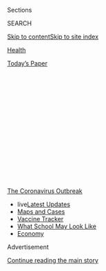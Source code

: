<div id="app">

<div>

<div>

<div>

<div class="NYTAppHideMasthead css-1q2w90k e1suatyy0">

<div class="section css-ui9rw0 e1suatyy2">

<div class="css-eph4ug er09x8g0">

<div class="css-6n7j50">

</div>

<span class="css-1dv1kvn">Sections</span>

<div class="css-10488qs">

<span class="css-1dv1kvn">SEARCH</span>

</div>

[Skip to content](#site-content)[Skip to site
index](#site-index)

</div>

<div id="masthead-section-label" class="css-1wr3we4 eaxe0e00">

[Health](https://www.nytimes.com/section/health)

</div>

<div class="css-10698na e1huz5gh0">

</div>

</div>

<div id="masthead-bar-one" class="section hasLinks css-15hmgas e1csuq9d3">

<div class="css-uqyvli e1csuq9d0">

</div>

<div class="css-1uqjmks e1csuq9d1">

</div>

<div class="css-9e9ivx">

[](https://myaccount.nytimes.com/auth/login?response_type=cookie&client_id=vi)

</div>

<div class="css-1bvtpon e1csuq9d2">

[Today’s
Paper](https://www.nytimes.com/section/todayspaper)

</div>

</div>

</div>

</div>

<div data-aria-hidden="false">

<div id="site-content" data-role="main">

<div>

<div class="css-1aor85t" style="opacity:0.000000001;z-index:-1;visibility:hidden">

<div class="css-1hqnpie">

<div class="css-epjblv">

<span class="css-17xtcya">[Health](/section/health)</span><span class="css-x15j1o">|</span><span class="css-fwqvlz">How
a Struggling Company Won $1.6 Billion to Make a Coronavirus
Vaccine</span>

</div>

<div class="css-k008qs">

<div class="css-1iwv8en">

<span class="css-18z7m18"></span>

<div>

</div>

</div>

<span class="css-1n6z4y">https://nyti.ms/2ChPu4q</span>

<div class="css-1705lsu">

<div class="css-4xjgmj">

<div class="css-4skfbu" data-role="toolbar" data-aria-label="Social Media Share buttons, Save button, and Comments Panel with current comment count" data-testid="share-tools">

  - 
  - 
  - 
  - 
    
    <div class="css-6n7j50">
    
    </div>

  - 
  - 

</div>

</div>

</div>

</div>

</div>

</div>

<div id="NYT_TOP_BANNER_REGION" class="css-13pd83m">

<div>

<div id="styln-prism-menu-1592847958612" class="section interactive-content interactive-size-medium css-1edisqu">

<div class="css-17ih8de interactive-body">

<div id="scroll-container" class="css-1gj85ro">

[<span class="styln-title-wrap"><span class="css-1pje3qr">The
Coronavirus</span><span class="css-1pje3qr">
Outbreak</span></span>](https://www.nytimes.com/news-event/coronavirus?action=click&pgtype=Article&state=default&region=TOP_BANNER&context=storylines_menu)

  - <span class="css-kqxiym" data-emphasize="true">live</span>[Latest
    Updates](https://www.nytimes.com/2020/08/02/world/coronavirus-updates.html?action=click&pgtype=Article&state=default&region=TOP_BANNER&context=storylines_menu)
  - [Maps and
    Cases](https://www.nytimes.com/interactive/2020/us/coronavirus-us-cases.html?action=click&pgtype=Article&state=default&region=TOP_BANNER&context=storylines_menu)
  - [Vaccine
    Tracker](https://www.nytimes.com/interactive/2020/science/coronavirus-vaccine-tracker.html?action=click&pgtype=Article&state=default&region=TOP_BANNER&context=storylines_menu)
  - [What School May Look
    Like](https://www.nytimes.com/interactive/2020/07/29/us/schools-reopening-coronavirus.html?action=click&pgtype=Article&state=default&region=TOP_BANNER&context=storylines_menu)
  - [Economy](https://www.nytimes.com/live/2020/07/31/business/stock-market-today-coronavirus?action=click&pgtype=Article&state=default&region=TOP_BANNER&context=storylines_menu)

</div>

</div>

</div>

</div>

</div>

<div id="top-wrapper" class="css-1sy8kpn">

<div id="top-slug" class="css-l9onyx">

Advertisement

</div>

[Continue reading the main
story](#after-top)

<div class="ad top-wrapper" style="text-align:center;height:100%;display:block;min-height:250px">

<div id="top" class="place-ad" data-position="top" data-size-key="top">

</div>

</div>

<div id="after-top">

</div>

</div>

<div>

<div id="sponsor-wrapper" class="css-1hyfx7x">

<div id="sponsor-slug" class="css-19vbshk">

Supported by

</div>

[Continue reading the main
story](#after-sponsor)

<div id="sponsor" class="ad sponsor-wrapper" style="text-align:center;height:100%;display:block">

</div>

<div id="after-sponsor">

</div>

</div>

<div class="css-186x18t">

</div>

<div class="css-1vkm6nb ehdk2mb0">

# How a Struggling Company Won $1.6 Billion to Make a Coronavirus Vaccine

</div>

Novavax just received the Trump administration’s largest vaccine
contract. In the Maryland company’s 33-year history, it has never
brought a vaccine to market.

<div class="css-79elbk" data-testid="photoviewer-wrapper">

<div class="css-z3e15g" data-testid="photoviewer-wrapper-hidden">

</div>

<div class="css-1a48zt4 ehw59r15" data-testid="photoviewer-children">

![<span class="css-16f3y1r e13ogyst0" data-aria-hidden="true">The
coronavirus vaccine Novavax, a small biotech company, has developed is
now in safety trials. Results are expected this
month.</span><span class="css-cnj6d5 e1z0qqy90" itemprop="copyrightHolder"><span class="css-1ly73wi e1tej78p0">Credit...</span><span><span>Andrew
Caballero-Reynolds/Agence France-Presse — Getty
Images</span></span></span>](https://static01.nyt.com/images/2020/07/15/science/15VIRUS-NOVAVAX1/15VIRUS-NOVAVAX1-articleLarge.jpg?quality=75&auto=webp&disable=upscale)

</div>

</div>

<div class="css-18e8msd">

<div class="css-vp77d3 epjyd6m0">

<div class="css-1baulvz">

By [<span class="css-1baulvz" itemprop="name">Katie
Thomas</span>](https://www.nytimes.com/by/katie-thomas) and
[<span class="css-1baulvz last-byline" itemprop="name">Megan
Twohey</span>](https://www.nytimes.com/by/megan-twohey)

</div>

</div>

  - 
    
    <div class="css-ld3wwf e16638kd2">
    
    July 16,
    2020
    
    </div>

  - 
    
    <div class="css-4xjgmj">
    
    <div class="css-d8bdto" data-role="toolbar" data-aria-label="Social Media Share buttons, Save button, and Comments Panel with current comment count" data-testid="share-tools">
    
      - 
      - 
      - 
      - 
        
        <div class="css-6n7j50">
        
        </div>
    
      - 
      - 
    
    </div>
    
    </div>

</div>

</div>

<div class="section meteredContent css-1r7ky0e" name="articleBody" itemprop="articleBody">

<div class="css-1fanzo5 StoryBodyCompanionColumn">

<div class="css-53u6y8">

In late February, as the coronavirus spread around the world, Dr.
Richard Hatchett, the head of an international nonprofit that gives
money to vaccine developers, got on an important call to discuss vaccine
candidates after his plane touched down at London’s Heathrow Airport.

Executives from the Bill & Melinda Gates Foundation, which helped found
and finance the nonprofit, were on the line, enthusiastic about Novavax,
a small biotech company they thought had the potential to develop a
vaccine against the virus — fast.

Although the company, based in Gaithersburg, Md., had never brought a
vaccine to market in its 33-year history, these experts were optimistic
about its technology, which uses moth cells to pump out crucial
molecules at a much faster rate than typical vaccines — a major
advantage in a pandemic.

Dr. Hatchett’s organization, the Coalition for Epidemic Preparedness
Innovations, would go on to invest $388 million in the company’s
coronavirus vaccine. With that powerful backing, Novavax made an
aggressive push to the U.S. government. The company’s effort paid off
last week when Operation Warp Speed, the Trump administration’s effort
to hurry coronavirus vaccines to the market, [gave Novavax $1.6
billion](https://www.nytimes.com/2020/07/07/health/novavax-coronavirus-vaccine-warp-speed.html),
the largest award to date. The company’s stock surged 30 percent.

</div>

</div>

<div class="css-1fanzo5 StoryBodyCompanionColumn">

<div class="css-53u6y8">

It was a dramatic turnaround for a little-known company that, just one
year earlier, had been on the verge of collapse. One of its leading
vaccine candidates — to prevent a deadly virus in infants — had failed
for the second time in three years. The company’s stock was trading so
low that it risked being removed from the Nasdaq. Looking for cash, it
sold its manufacturing facilities. Word spread around the small world of
Maryland biotech that Novavax might be closing soon.

Novavax’s good fortune may appear puzzling, given its track record and
the air of secrecy surrounding Operation Warp Speed. But for those in
the insular biotech world where connections matter, it is far less
surprising. In the face of a deadly pandemic that is devastating the
economy, the government is placing huge bets on vaccines and treatments
that could enable a return to some semblance of normal life.

The Trump administration has said it wants to invest in a variety of
vaccine technologies, and Novavax — [which uses coronavirus proteins to
provoke an immune
response](https://www.nytimes.com/interactive/2020/05/20/science/coronavirus-vaccine-development.html)
— offers an approach that is distinct from those of other companies that
have already received major federal backing. Its method’s potential to
quickly manufacture millions of doses was also attractive to the federal
government and Dr. Hatchett’s organization. The success this spring of a
clinical trial of Novavax’s flu vaccine boosted confidence in the
company.

“When the need is great, you have to be willing to take financial
risks,” said Dr. Hatchett.

But skeptics see Novavax as a classic example of a second-tier player
that has survived by limping from crisis to crisis, boosting its stock
by promising vaccines for new outbreaks, yet never delivering. In its
three decades in business, with a mix of public and private investment,
it has developed experimental vaccines for viruses like SARS, MERS and
Ebola that never made it past early safety studies. It’s telling,
critics say, that even as it has received growing amounts of government
and philanthropic support, the company’s coronavirus vaccine effort has
not attracted any deals with major drug makers.

“The market wants to believe in fairy tales,” said David Maris, the
managing partner of Phalanx Investment Partners and a longtime analyst
covering the pharmaceutical industry. He said investors wanted to
believe that — like Cinderella — the companies that couldn’t go to the
ball would eventually win the prince.

</div>

</div>

<div class="css-1fanzo5 StoryBodyCompanionColumn">

<div class="css-53u6y8">

“It sometimes happens,” he said. “Usually it doesn’t.”

</div>

</div>

<div class="css-79elbk" data-testid="photoviewer-wrapper">

<div class="css-z3e15g" data-testid="photoviewer-wrapper-hidden">

</div>

<div class="css-1a48zt4 ehw59r15" data-testid="photoviewer-children">

![<span class="css-16f3y1r e13ogyst0" data-aria-hidden="true">Stanley C.
Erck, Novavax’s president and chief executive, at the White House in
March.</span><span class="css-cnj6d5 e1z0qqy90" itemprop="copyrightHolder"><span class="css-1ly73wi e1tej78p0">Credit...</span><span>Pool
photo by Kevin
Dietsch</span></span>](https://static01.nyt.com/images/2020/07/15/science/15VIRUS-NOVAVAX2/15VIRUS-NOVAVAX2-articleLarge.jpg?quality=75&auto=webp&disable=upscale)

</div>

</div>

<div class="css-1fanzo5 StoryBodyCompanionColumn">

<div class="css-53u6y8">

So far, the federal government has promised nearly $4 billion [to six
vaccine
projects](https://medicalcountermeasures.gov/app/barda/coronavirus/COVID19.aspx),
but many aspects of the deals are confidential. The Trump administration
has only released heavily redacted copies of **** its **** contracts
with these companies.

When asked this week why Novavax has received more than anyone else, a
Trump administration official said **** that smaller companies needed
more federal investment in manufacturing compared to large
pharmaceutical firms, which have an established track record for
mass-producing vaccines. The $1.6 billion comes from the Department of
Health and Human Services and the Defense Department, and will be used
to help develop and manufacture Novavax’s vaccine.

In pursuing its contracts, Novavax drew on influential ties it has
cultivated in the federal government and close-knit global health
community, according to interviews with current and former company
executives, federal and global health officials, vaccine experts and
investment
analysts.

<div id="NYT_MAIN_CONTENT_1_REGION" class="css-9tf9ac">

<div>

<div id="styln-covid-updates-world" class="section interactive-content interactive-size-medium css-1ftcdic">

<div class="css-17ih8de interactive-body">

<div id="styln-briefing-block" data-asset-id="QXJ0aWNsZTpueXQ6Ly9hcnRpY2xlLzhiMjRmNTQ0LWVhMmUtNTlmNC1hMDZiLTM0YWI3YTlmN2E4YQ==">

<div class="briefing-block-header-section">

# [Latest Updates: Global Coronavirus Outbreak](https://www.nytimes.com/2020/08/01/world/coronavirus-covid-19.html?action=click&pgtype=Article&state=default&region=MAIN_CONTENT_1&context=storylines_live_updates)

<div class="briefing-block-ts">

Updated 2020-08-02T17:52:35.962Z

</div>

</div>

  - [The U.S. reels as July cases more than double the total of any
    other
    month.](https://www.nytimes.com/2020/08/01/world/coronavirus-covid-19.html?action=click&pgtype=Article&state=default&region=MAIN_CONTENT_1&context=storylines_live_updates#link-34047410)
  - [Top U.S. officials work to break an impasse over the federal
    jobless
    benefit.](https://www.nytimes.com/2020/08/01/world/coronavirus-covid-19.html?action=click&pgtype=Article&state=default&region=MAIN_CONTENT_1&context=storylines_live_updates#link-780ec966)
  - [Its outbreak untamed, Melbourne goes into even greater
    lockdown.](https://www.nytimes.com/2020/08/01/world/coronavirus-covid-19.html?action=click&pgtype=Article&state=default&region=MAIN_CONTENT_1&context=storylines_live_updates#link-2bc8948)

<div class="briefing-block-footer">

<div class="briefing-block-footer-meta">

[See more
updates](https://www.nytimes.com/2020/08/01/world/coronavirus-covid-19.html?action=click&pgtype=Article&state=default&region=MAIN_CONTENT_1&context=storylines_live_updates)

</div>

<div class="briefing-block-briefinglinks">

<span>More live coverage:</span>
[Markets](https://www.nytimes.com/live/2020/07/31/business/stock-market-today-coronavirus?action=click&pgtype=Article&state=default&region=MAIN_CONTENT_1&context=storylines_live_updates)

</div>

</div>

</div>

</div>

</div>

</div>

</div>

The Biomedical Advanced Research and Development Authority, or BARDA,
which makes deals with drug manufacturers during public health
emergencies and is one of the federal agencies carrying out Operation
Warp Speed, has been headed by two former Novavax executives. One of
them would later complain that the company crossed ethical lines when it
approached him about receiving funding this spring.

Novavax also tapped into a longstanding relationship with the Gates
Foundation, which had previously provided it with funding and is one of
the most powerful global players in the vaccine world.

John J. Trizzino, Novavax’s chief business and financial officer, said
the company did nothing inappropriate, but acknowledged that it used its
connections to help win the deals. “This doesn’t happen by itself,” he
said. “This happens through years and years of working within the
industry, building solid relationships, having worked with many of these
partners.”

</div>

</div>

<div class="css-1fanzo5 StoryBodyCompanionColumn">

<div class="css-53u6y8">

If Novavax does succeed, it will represent a major success story for a
company that has struggled for years. Founded in 1987, the company has
operated on the outskirts of the industry, far from the biotech hubs of
Boston and San Diego. Although vaccines have been its main focus,
Novavax has over the years dabbled in other businesses, like prenatal
vitamins and [estrogen
lotion](https://www.washingtonpost.com/archive/business/2003/10/11/novavaxs-estrogen-lotion-is-approved/53bc53d2-de8e-4c95-a1f0-8b05b3bcd6d0/).

In 2016, the company suffered a major setback when its late-stage
clinical trial to treat respiratory syncytial virus, or R.S.V., [in
older people
failed](https://ir.novavax.com/news-releases/news-release-details/novavax-announces-topline-rsv-f-vaccine-data-two-clinical-trials),
and the [company laid
off](https://endpts.com/crushed-by-a-phiii-flop-novavax-slashes-jobs-as-it-looks-to-chop-out-up-to-100m-in-costs/)
one-third of its staff.

[A review
in 2017](https://www.glassdoor.com.hk/Reviews/Novavax-let-go-Reviews-EI_IE5710.0,7_KH8,14.htm)
from an employee on the website Glassdoor summed up the atmosphere.
“Bowling on Fridays, unlimited sick days,” the person wrote under
“pros.” Under “cons,” the person wrote: “The management rushed
clinical trials for R.S.V., clinical trials failed, and layoffs insued
\[sic\].”

</div>

</div>

<div class="css-79elbk" data-testid="photoviewer-wrapper">

<div class="css-z3e15g" data-testid="photoviewer-wrapper-hidden">

</div>

<div class="css-1a48zt4 ehw59r15" data-testid="photoviewer-children">

<div class="css-1xdhyk6 erfvjey0">

<span class="css-1ly73wi e1tej78p0">Image</span>

<div class="css-zjzyr8">

<div data-testid="lazyimage-container" style="height:257.77777777777777px">

</div>

</div>

</div>

<span class="css-16f3y1r e13ogyst0" data-aria-hidden="true">Novavax
headquarters in Gaithersburg, Md. Although vaccines have been its main
focus, the company has over the years dabbled in prenatal vitamins and
estrogen
lotion.</span><span class="css-cnj6d5 e1z0qqy90" itemprop="copyrightHolder"><span class="css-1ly73wi e1tej78p0">Credit...</span><span>Jim
Lo Scalzo/EPA, via Shutterstock</span></span>

</div>

</div>

<div class="css-1fanzo5 StoryBodyCompanionColumn">

<div class="css-53u6y8">

But Novavax was able to pursue a second clinical trial of the R.S.V.
vaccine with assistance from the Gates Foundation, which [granted the
company up to $89
million](https://ir.novavax.com/news-releases/news-release-details/novavax-announces-grant-89-million-support-development-rsv-f).
That study tested whether giving the vaccine to pregnant women would
pass the immunity to their newborns, who can become very sick from the
virus.

But that [trial
failed](https://ir.novavax.com/news-releases/news-release-details/novavax-announces-topline-results-phase-3-preparetm-trial)
too, and the company again found itself in a financial crisis. It
initiated a reverse stock split to lift its share price and [avoid
delisting from the
Nasdaq](https://www.bizjournals.com/washington/news/2019/04/15/novavax-faces-delisting-threat-following-failed.html),
and it [sold its manufacturing
facilities](https://endpts.com/beefing-up-its-new-gene-therapy-unit-catalent-inks-18m-deal-to-snap-up-novavax-facilities/)
to another company, Catalent, for $18 million. The deal included 100
workers, or about one-third of its work force at the time.

Mr. Trizzino said it was all part of the business.

“It’s biotech, and biotech can be a bit of a roller-coaster ride,” he
said. “We’re innovators, and we’re looking for opportunities that other
companies haven’t developed.”

</div>

</div>

<div class="css-1fanzo5 StoryBodyCompanionColumn">

<div class="css-53u6y8">

He said working with the Gates Foundation on the R.S.V. vaccine cemented
that relationship. “They became very familiar with our technology,” Mr.
Trizzino said. “So when coronavirus reared its head, they were
supportive.”

The foundation declined to discuss details of vaccine candidates, but in
a statement, Emilio Emini, its H.I.V. program director, said, “We see
promise in a range of Covid-19 vaccine candidates, including Novavax’s
approach.”

Like dozens of other companies, Novavax began working on a coronavirus
vaccine in January, when the virus’s genome was first made public, using
the same technology as it had for its R.S.V. and flu vaccines.

It makes vaccines by turning moth cells into tiny factories that pump
out proteins of the coronavirus — a quicker way to make large quantities
than using cells from hamsters and other mammals.

“I like the company. I like the technology,” said Dr. Luciana Borio, who
oversaw public health preparedness for the National Security Council
under President Trump and was the acting chief scientist at the Food and
Drug Administration under President Obama. The French drug maker Sanofi
is developing a coronavirus vaccine that uses an insect technology
similar to Novavax’s, but has not entered clinical trials.

By February, Dr. Hatchett’s nonprofit, CEPI, was flooded with proposals
for vaccine development efforts. Eager to move quickly, the organization
evaluated candidates based on whether the vaccines could be developed
rapidly and manufactured in large enough quantities to be distributed
across the world.

Like the Gates Foundation, Dr. Hatchett was already familiar with
Novavax’s work. He had worked at BARDA [when the agency awarded a $179
million
contract](https://www.prnewswire.com/news-releases/novavax-awarded-hhs-barda-contract-valued-at-up-to-179-million-to-develop-pandemic-and-seasonal-influenza-vaccines-for-us-government-using-recombinant-vlp-technology-117145058.html)
to Novavax in 2011 to develop its flu vaccine, which could allow for a
rapid national response to a pandemic flu.

</div>

</div>

<div class="css-1fanzo5 StoryBodyCompanionColumn">

<div class="css-53u6y8">

When looking for investments in coronavirus vaccines, “they were a
natural consideration,” Dr. Hatchett
said.

</div>

</div>

<div class="css-79elbk" data-testid="photoviewer-wrapper">

<div class="css-z3e15g" data-testid="photoviewer-wrapper-hidden">

</div>

<div class="css-1a48zt4 ehw59r15" data-testid="photoviewer-children">

<div class="css-1xdhyk6 erfvjey0">

<span class="css-1ly73wi e1tej78p0">Image</span>

<div class="css-zjzyr8">

<div data-testid="lazyimage-container" style="height:257.77777777777777px">

</div>

</div>

</div>

<span class="css-16f3y1r e13ogyst0" data-aria-hidden="true">Novavax uses
moth cells to pump out crucial molecules at a much faster rate than
typical vaccines — a major advantage in a
pandemic.</span><span class="css-cnj6d5 e1z0qqy90" itemprop="copyrightHolder"><span class="css-1ly73wi e1tej78p0">Credit...</span><span>Andrew
Caballero-Reynolds/Agence France-Presse — Getty Images</span></span>

</div>

</div>

<div class="css-1fanzo5 StoryBodyCompanionColumn">

<div class="css-53u6y8">

CEPI will not release any of its contracts. Dr. Hatchett said its
funding decisions are based on independent external reviews, a
scientific advisory committee, and financial vetting by the accounting
firm
KPMG.

<div id="NYT_MAIN_CONTENT_3_REGION" class="css-9tf9ac">

<div>

<div id="styln-prism-freeform-1594220623585" class="section interactive-content interactive-size-medium css-1ftcdic">

<div class="css-17ih8de interactive-body">

<div id="prism-freeform-block-62021" class="css-19mumt8" data-role="complementary" data-storyline="The Coronavirus Outbreak" data-truncated="true" tabindex="0">

<div class="css-a8d9oz">

<div class="css-eb027h">

[](https://www.nytimes.com/news-event/coronavirus?action=click&pgtype=Article&state=default&region=MAIN_CONTENT_3&context=storylines_faq)

### The Coronavirus Outbreak ›

#### Frequently Asked Questions

Updated July 27, 2020

  - #### Should I refinance my mortgage?
    
      - [It could be a good
        idea,](https://www.nytimes.com/article/coronavirus-money-unemployment.html?action=click&pgtype=Article&state=default&region=MAIN_CONTENT_3&context=storylines_faq)
        because mortgage rates have [never been
        lower.](https://www.nytimes.com/2020/07/16/business/mortgage-rates-below-3-percent.html?action=click&pgtype=Article&state=default&region=MAIN_CONTENT_3&context=storylines_faq)
        Refinancing requests have pushed mortgage applications to some
        of the highest levels since 2008, so be prepared to get in line.
        But defaults are also up, so if you’re thinking about buying a
        home, be aware that some lenders have tightened their standards.

  - #### What is school going to look like in September?
    
      - It is unlikely that many schools will return to a normal
        schedule this fall, requiring the grind of [online
        learning](https://www.nytimes.com/2020/06/05/us/coronavirus-education-lost-learning.html?action=click&pgtype=Article&state=default&region=MAIN_CONTENT_3&context=storylines_faq),
        [makeshift child
        care](https://www.nytimes.com/2020/05/29/us/coronavirus-child-care-centers.html?action=click&pgtype=Article&state=default&region=MAIN_CONTENT_3&context=storylines_faq)
        and [stunted
        workdays](https://www.nytimes.com/2020/06/03/business/economy/coronavirus-working-women.html?action=click&pgtype=Article&state=default&region=MAIN_CONTENT_3&context=storylines_faq)
        to continue. California’s two largest public school districts —
        Los Angeles and San Diego — said on July 13, that [instruction
        will be remote-only in the
        fall](https://www.nytimes.com/2020/07/13/us/lausd-san-diego-school-reopening.html?action=click&pgtype=Article&state=default&region=MAIN_CONTENT_3&context=storylines_faq),
        citing concerns that surging coronavirus infections in their
        areas pose too dire a risk for students and teachers. Together,
        the two districts enroll some 825,000 students. They are the
        largest in the country so far to abandon plans for even a
        partial physical return to classrooms when they reopen in
        August. For other districts, the solution won’t be an
        all-or-nothing approach. [Many
        systems](https://bioethics.jhu.edu/research-and-outreach/projects/eschool-initiative/school-policy-tracker/),
        including the nation’s largest, New York City, are devising
        [hybrid
        plans](https://www.nytimes.com/2020/06/26/us/coronavirus-schools-reopen-fall.html?action=click&pgtype=Article&state=default&region=MAIN_CONTENT_3&context=storylines_faq)
        that involve spending some days in classrooms and other days
        online. There’s no national policy on this yet, so check with
        your municipal school system regularly to see what is happening
        in your community.

  - #### Is the coronavirus airborne?
    
      - The coronavirus [can stay aloft for hours in tiny droplets in
        stagnant
        air](https://www.nytimes.com/2020/07/04/health/239-experts-with-one-big-claim-the-coronavirus-is-airborne.html?action=click&pgtype=Article&state=default&region=MAIN_CONTENT_3&context=storylines_faq),
        infecting people as they inhale, mounting scientific evidence
        suggests. This risk is highest in crowded indoor spaces with
        poor ventilation, and may help explain super-spreading events
        reported in meatpacking plants, churches and restaurants. [It’s
        unclear how often the virus is
        spread](https://www.nytimes.com/2020/07/06/health/coronavirus-airborne-aerosols.html?action=click&pgtype=Article&state=default&region=MAIN_CONTENT_3&context=storylines_faq)
        via these tiny droplets, or aerosols, compared with larger
        droplets that are expelled when a sick person coughs or sneezes,
        or transmitted through contact with contaminated surfaces, said
        Linsey Marr, an aerosol expert at Virginia Tech. Aerosols are
        released even when a person without symptoms exhales, talks or
        sings, according to Dr. Marr and more than 200 other experts,
        who [have outlined the evidence in an open letter to the World
        Health
        Organization](https://academic.oup.com/cid/article/doi/10.1093/cid/ciaa939/5867798).

  - #### What are the symptoms of coronavirus?
    
      - Common symptoms [include fever, a dry cough, fatigue and
        difficulty breathing or shortness of
        breath.](https://www.nytimes.com/article/symptoms-coronavirus.html?action=click&pgtype=Article&state=default&region=MAIN_CONTENT_3&context=storylines_faq)
        Some of these symptoms overlap with those of the flu, making
        detection difficult, but runny noses and stuffy sinuses are less
        common. [The C.D.C. has
        also](https://www.nytimes.com/2020/04/27/health/coronavirus-symptoms-cdc.html?action=click&pgtype=Article&state=default&region=MAIN_CONTENT_3&context=storylines_faq)
        added chills, muscle pain, sore throat, headache and a new loss
        of the sense of taste or smell as symptoms to look out for. Most
        people fall ill five to seven days after exposure, but symptoms
        may appear in as few as two days or as many as 14 days.

  - #### Does asymptomatic transmission of Covid-19 happen?
    
      - So far, the evidence seems to show it does. A widely cited
        [paper](https://www.nature.com/articles/s41591-020-0869-5)
        published in April suggests that people are most infectious
        about two days before the onset of coronavirus symptoms and
        estimated that 44 percent of new infections were a result of
        transmission from people who were not yet showing symptoms.
        Recently, a top expert at the World Health Organization stated
        that transmission of the coronavirus by people who did not have
        symptoms was “very rare,” [but she later walked back that
        statement.](https://www.nytimes.com/2020/06/09/world/coronavirus-updates.html?action=click&pgtype=Article&state=default&region=MAIN_CONTENT_3&context=storylines_faq#link-1f302e21)

<div id="styln-survey-component-62021" class="styln-survey-component" data-surveyname="faq" data-surveystoryline="coronavirus">

</div>

</div>

<div class="css-6mllg9">

</div>

<div class="css-pmm6ed">

<span class="css-5gimkt"></span>

</div>

</div>

</div>

</div>

</div>

</div>

</div>

He said his organization took note in March when, weeks after [it
awarded
Novavax](https://ir.novavax.com/news-releases/news-release-details/novavax-awarded-funding-cepi-covid-19-vaccine-development)
its initial $4 million contract, the company [announced that its flu
vaccine](https://ir.novavax.com/news-releases/news-release-details/novavax-nanoflu-achieves-all-primary-endpoints-phase-3-clinical)
had succeeded in a late-stage clinical trial — its first major success,
and an important validation of its underlying vaccine technology.

“We were very relieved when that positive result came back,” Dr.
Hatchett said. In May, his organization ramped up its support with an
additional deal awarding Novavax up to $384 million.

For Novavax, the contracts with CEPI proved crucial. Until then, the
company had been aggressively seeking funding from BARDA, without much
luck.

In April, eager to pitch their vaccine, Novavax’s chief executive asked
to speak with Rick Bright, the former director of BARDA, who served as
[head of vaccine
research](https://ir.novavax.com/news-releases/news-release-details/novavax-appoints-new-vice-president-vaccine-research)
at Novavax from 2006 to 2008, [according to a whistle-blower
complaint](https://www.cnn.com/2020/05/05/politics/rick-bright-full-complaint/index.html)that
Dr. Bright later filed.

</div>

</div>

<div class="css-1fanzo5 StoryBodyCompanionColumn">

<div class="css-53u6y8">

Dr. Bright said in the complaint that he declined the meeting with the
chief executive, Stanley C. Erck, because discussing the vaccine while
the company’s application was being considered would violate federal
law, given that it could influence what is supposed to be a purely
scientific review.

But three days later, the company pursued a meeting instead with Dr.
Bright’s boss, Dr. Robert Kadlec, H.H.S.’s assistant secretary for
preparedness and response. Dr. Kadlec initially wrote that he was
“looking forward” to the meeting, according to emails obtained by The
New York Times, but a H.H.S. spokeswoman said that he did not meet with
the company.

Dr. Bright was removed from his BARDA post in April, and filed the
complaint [after he said he had been
protesting](https://www.nytimes.com/2020/05/09/us/politics/whistle-blower-trump-coronavirus.html)
“cronyism” and contract abuse for years.

Novavax’s contact with H.H.S. raised alarms with Steven L. Schooner, a
law professor at George Washington University Law School who is an
expert in federal procurement.

“When you’re dealing with something as important as a vaccine for a
pandemic, you want that review to be made on the scientific merits, not
based on who knew who or who is willing to pay a bribe or who applied
leverage during the evaluation process,” he said.

Mr. Trizzino said the company did nothing wrong. “We did what we thought
was prudent and reasonable under the circumstances of a pandemic and the
need to move very quickly,” he
said.

</div>

</div>

<div class="css-79elbk" data-testid="photoviewer-wrapper">

<div class="css-z3e15g" data-testid="photoviewer-wrapper-hidden">

</div>

<div class="css-1a48zt4 ehw59r15" data-testid="photoviewer-children">

<div class="css-1xdhyk6 erfvjey0">

<span class="css-1ly73wi e1tej78p0">Image</span>

<div class="css-zjzyr8">

<div data-testid="lazyimage-container" style="height:257.77777777777777px">

</div>

</div>

</div>

<span class="css-16f3y1r e13ogyst0" data-aria-hidden="true">Dr. Rick
Bright, the former director of BARDA, testifying before a House
subcommittee in
May. </span><span class="css-cnj6d5 e1z0qqy90" itemprop="copyrightHolder"><span class="css-1ly73wi e1tej78p0">Credit...</span><span>Pool
photo by Shawn Thew</span></span>

</div>

</div>

<div class="css-1fanzo5 StoryBodyCompanionColumn">

<div class="css-53u6y8">

When the conversation with BARDA never materialized, the company shifted
its attention to the Defense Department.

</div>

</div>

<div class="css-1fanzo5 StoryBodyCompanionColumn">

<div class="css-53u6y8">

With the second CEPI contract in hand, Novavax was finally able to “get
more and more traction,” Mr. Trizzino said. In June, the department
[awarded the company $60
million](https://ir.novavax.com/news-releases/news-release-details/novavax-awarded-department-defense-contract-covid-19-vaccine).
“And ultimately, Operation Warp Speed took over from there,” he said.

“They have shown very encouraging and promising results,” said Robin
Robinson, who was the head of Novavax’s vaccine division until 2004,
when he left to become the head of BARDA’s influenza division, and then
its director.

Dr. Robinson helped develop an earlier version of the company’s vaccine
technology and consulted for Novavax on their flu vaccine. “I do expect
the vaccine to be one of the ones in the winner’s circle next year.”

With two major contracts, Novavax must now balance two powerful — and
potentially competing — investors. [The company’s vaccine is now in
safety
trials](https://www.nytimes.com/interactive/2020/science/coronavirus-vaccine-tracker.html),
and results are expected this month. It plans to begin so-called Phase 3
efficacy trials by the fall, and could release data by the end of the
year. If the vaccine is successful, the company has promised to supply
the United States with 100 million doses — or enough to immunize at
least 50 million U.S. residents. And through its deal with CEPI, it has
pledged an unspecified number of doses to low-income countries.

Novavax has said that it can accomplish both by simultaneously
manufacturing the vaccine in the United States, Europe and Asia. The
company used an outside manufacturer, the Maryland-based Emergent
BioSolutions, to make initial doses for the clinical trials, but said
that they had not yet selected a company to do large-scale manufacturing
in the United States. It recently acquired a factory in the Czech
Republic and will hire other manufacturers to supply the rest of the
world. With those new factory workers, the company said it now employs
about 360 people.

“It’s very well coordinated, and we know what we’re doing,” Mr. Trizzino
said.

But because vaccine development is so unpredictable, and with these
deals largely unfolding in private, it’s impossible to know how far the
company will get.

</div>

</div>

<div class="css-1fanzo5 StoryBodyCompanionColumn">

<div class="css-53u6y8">

“The U.S. darling of the moment is Novavax,” said Kate Elder, a senior
vaccines policy adviser for Doctors Without Borders. “But I see this as
just a further diversification of the U.S.’s risky bets with public
money and little transparency.”

</div>

</div>

<div>

</div>

</div>

<div>

</div>

<div>

</div>

<div>

</div>

<div>

<div id="bottom-wrapper" class="css-1ede5it">

<div id="bottom-slug" class="css-l9onyx">

Advertisement

</div>

[Continue reading the main
story](#after-bottom)

<div id="bottom" class="ad bottom-wrapper" style="text-align:center;height:100%;display:block;min-height:90px">

</div>

<div id="after-bottom">

</div>

</div>

</div>

</div>

</div>

## Site Index

<div>

</div>

## Site Information Navigation

  - [© <span>2020</span> <span>The New York Times
    Company</span>](https://help.nytimes.com/hc/en-us/articles/115014792127-Copyright-notice)

<!-- end list -->

  - [NYTCo](https://www.nytco.com/)
  - [Contact
    Us](https://help.nytimes.com/hc/en-us/articles/115015385887-Contact-Us)
  - [Work with us](https://www.nytco.com/careers/)
  - [Advertise](https://nytmediakit.com/)
  - [T Brand Studio](http://www.tbrandstudio.com/)
  - [Your Ad
    Choices](https://www.nytimes.com/privacy/cookie-policy#how-do-i-manage-trackers)
  - [Privacy](https://www.nytimes.com/privacy)
  - [Terms of
    Service](https://help.nytimes.com/hc/en-us/articles/115014893428-Terms-of-service)
  - [Terms of
    Sale](https://help.nytimes.com/hc/en-us/articles/115014893968-Terms-of-sale)
  - [Site
    Map](https://spiderbites.nytimes.com)
  - [Help](https://help.nytimes.com/hc/en-us)
  - [Subscriptions](https://www.nytimes.com/subscription?campaignId=37WXW)

</div>

</div>

</div>

</div>
